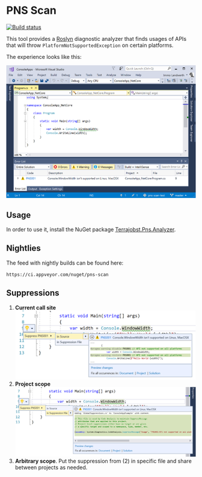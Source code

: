 # PNS Scan

[![Build status](https://ci.appveyor.com/api/projects/status/7flj8m2ko6jh9ng5/branch/master?svg=true)](https://ci.appveyor.com/project/terrajobst/pns-scan/branch/master)

This tool provides a [Roslyn](https://github.com/dotnet/roslyn) diagnostic analyzer
that finds usages of APIs that will throw `PlatformNotSupportedException`
on certain platforms.

The experience looks like this:

![](docs/screenshot.png)

## Usage

In order to use it, install the NuGet package [Terrajobst.Pns.Analyzer](https://www.nuget.org/packages/terrajobst.pns.analyzer).

## Nightlies

The feed with nightly builds can be found here:

```
https://ci.appveyor.com/nuget/pns-scan
```

## Suppressions

1. **Current call site**
   ![](docs/supression_callsite.png)
2. **Project scope**
   ![](docs/supression_project.png)
3. **Arbitrary scope**. Put the suppression from (2) in specific file and share
   between projects as needed.
